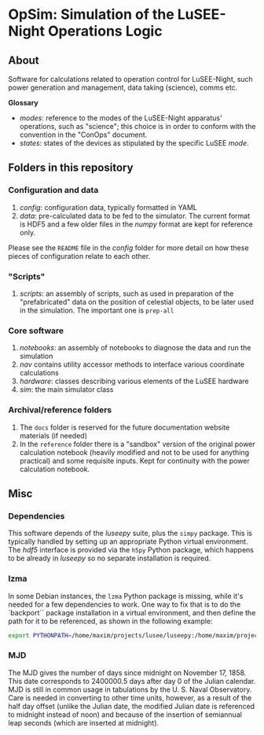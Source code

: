 # OpSim: Simulation of the LuSEE-Night Operations Logic

## About
Software for calculations related to operation control for LuSEE-Night, such power
generation and management, data taking (science), comms etc.

__Glossary__

* _modes_: reference to the modes of the LuSEE-Night apparatus' operations, such as "science"; this choice is in order to conform with the convention in the "ConOps" document.
* _states_: states of the devices as stipulated by the specific LuSEE _mode_.


## Folders in this repository

### Configuration and data

1. _config_: configuration data, typically formatted in YAML
2. _data_: pre-calculated data to be fed to the simulator. The current format is HDF5 and a few older files in the _numpy_ format are kept for reference only.

Please see the `README` file in the _config_ folder for more detail on how these pieces
of configuration relate to each other.

### "Scripts"

1. _scripts_: an assembly of scripts, such as used in preparation of the
"prefabricated" data on the position of celestial objects, to be later used
in the simulation. The important one is `prep-all`


### Core software

1. _notebooks_: an assembly of notebooks to diagnose the data and run the simulation
2. _nav_ contains utility accessor methods to interface
various coordinate calculations
3. _hardware_: classes describing various elements of the LuSEE hardware
4. _sim_: the main simulator class


### Archival/reference folders

1. The `docs` folder is reserved for the future documentation website materials (if needed)
2. In the `reference` folder there is a "sandbox" version of the original power
calculation notebook (heavily modified and not to be used for anything practical)
and some requisite inputs. Kept for continuity with the power calculation notebook.


## Misc


### Dependencies

This software depends of the _luseepy_ suite, plus the `simpy` package. This is typically handled
by setting up an appropriate Python virtual environment. The _hdf5_ interface is provided via the `h5py`
Python package, which happens to be already in _luseepy_ so no separate installation is required.

### lzma

In some Debian instances, the `lzma` Python package is missing, while it's needed for a
few dependencies to work. One way to fix that is to do the `backport`` package
installation in a virtual environment, and then define the path for it to be referenced,
as shown in the following example:

```bash
export PYTHONPATH=/home/maxim/projects/lusee/luseepy:/home/maxim/projects/lusee/opsim:/home/maxim/.virtualenvs/lusee/lib/python3.10/site-packages/backports
```

### MJD

The MJD gives the number of days since midnight on November 17, 1858. This date corresponds
to 2400000.5 days after day 0 of the Julian calendar. MJD is still in common usage in
tabulations by the U. S. Naval Observatory. Care is needed in converting to other
time units, however, as a result of the half day offset (unlike the Julian date,
the modified Julian date is referenced to midnight instead of noon) and because
of the insertion of semiannual leap seconds (which are inserted at midnight).

